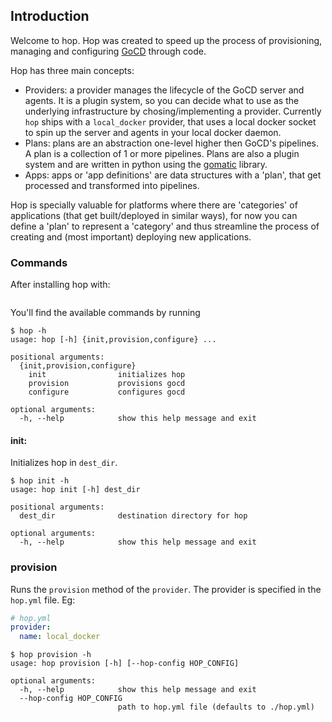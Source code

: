 ## Introduction

Welcome to hop. Hop was created to speed up the process of provisioning, managing and configuring [GoCD](https://go.cd) through code.

Hop has three main concepts:

* Providers: a provider manages the lifecycle of the GoCD server and agents. It is a plugin system, so you can decide what to use as 
the underlying infrastructure by chosing/implementing a provider. Currently `hop` ships with a `local_docker` provider, that uses a
local docker socket to spin up the server and agents in your local docker daemon.  
* Plans: plans are an abstraction one-level higher then GoCD's pipelines. A plan is a collection of 1 or more pipelines. Plans are also 
a plugin system and are written in python using the [gomatic](https://github.com/SpringerSBM/gomatic) library. 
* Apps: apps or 'app definitions' are data structures with a 'plan', that get processed and transformed into pipelines. 

Hop is specially valuable for platforms where there are 'categories' of applications (that get built/deployed in similar ways), for now
you can define a 'plan' to represent a 'category' and thus streamline the process of creating and (most important) deploying new applications.

### Commands

After installing hop with:
```
```

You'll find the available commands by running 
```
$ hop -h
usage: hop [-h] {init,provision,configure} ...

positional arguments:
  {init,provision,configure}
    init                initializes hop
    provision           provisions gocd
    configure           configures gocd

optional arguments:
  -h, --help            show this help message and exit
```

#### init: 
Initializes hop in `dest_dir`. 
```
$ hop init -h
usage: hop init [-h] dest_dir

positional arguments:
  dest_dir              destination directory for hop

optional arguments:
  -h, --help            show this help message and exit
```

### provision
Runs the `provision` method of the `provider`. The provider is specified in the `hop.yml` file. Eg:
```yaml
# hop.yml
provider:
  name: local_docker
```
```
$ hop provision -h
usage: hop provision [-h] [--hop-config HOP_CONFIG]

optional arguments:
  -h, --help            show this help message and exit
  --hop-config HOP_CONFIG
                        path to hop.yml file (defaults to ./hop.yml)
```
